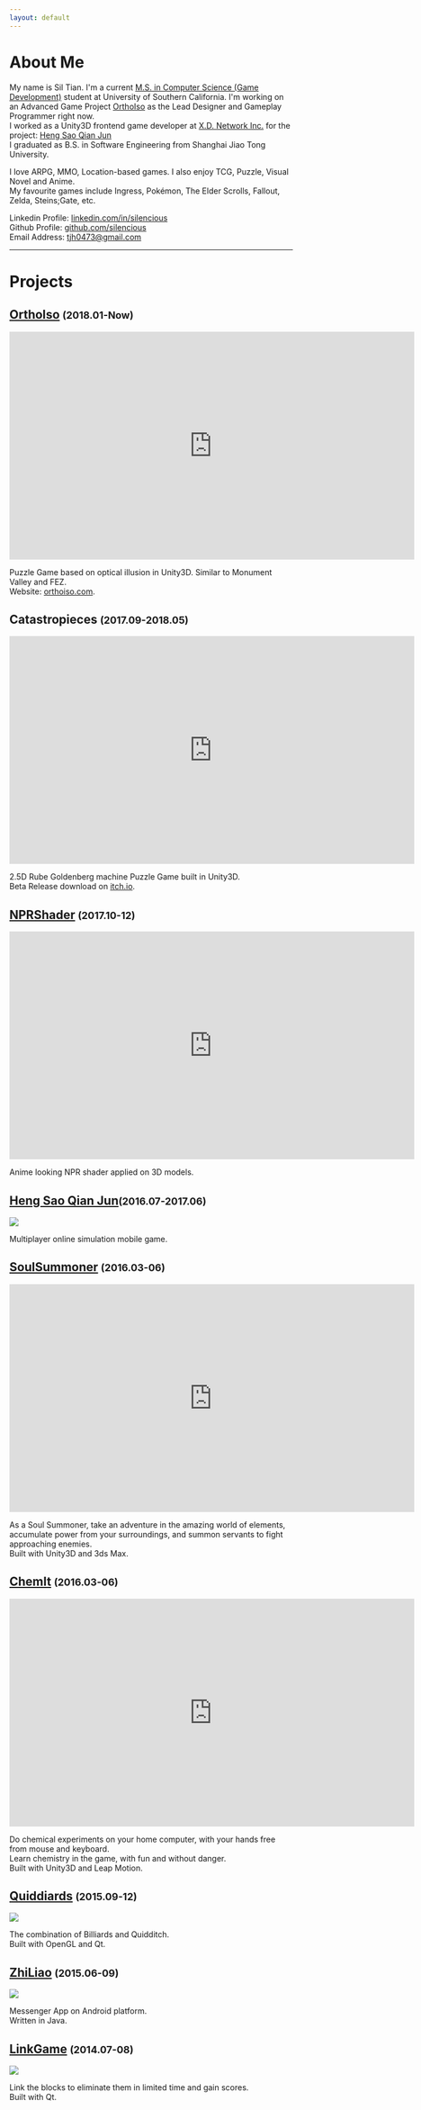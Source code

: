 ```yaml
---
layout: default
---
```

# About Me
My name is Sil Tian. I'm a current [M.S. in Computer Science (Game Development)](https://www.cs.usc.edu/masters/game-development) student at University of Southern California. I'm working on an Advanced Game Project [OrthoIso](#OrthoIso) as the Lead Designer and Gameplay Programmer right now.  
I worked as a Unity3D frontend game developer at [X.D. Network Inc.](https://www.xd.com) for the project: [Heng Sao Qian Jun](https://hs.xd.com)  
I graduated as B.S. in Software Engineering from Shanghai Jiao Tong University.

I love ARPG, MMO, Location-based games. I also enjoy TCG, Puzzle, Visual Novel and Anime.  
My favourite games include Ingress, Pokémon, The Elder Scrolls, Fallout, Zelda, Steins;Gate, etc. 


Linkedin Profile: [linkedin.com/in/silencious](https://www.linkedin.com/in/silencious/)  
Github Profile: [github.com/silencious](https://www.github.com/silencious)  
Email Address: [tjh0473@gmail.com](mailto://tjh0473@gmail.com)  

* * *  

# Projects  
## <a name="OrthoIso"></a>[OrthoIso](https://github.com/silencious/BlueBacon) <small>(2018.01-Now)</small>
<iframe width="720" height="405" src="https://www.youtube.com/embed/J9ne1YRQMG0" frameborder="0" allowfullscreen></iframe>

Puzzle Game based on optical illusion in Unity3D. Similar to Monument Valley and FEZ.  
Website: [orthoiso.com](http://www.orthoiso.com).

## Catastropieces <small>(2017.09-2018.05)</small>
<iframe width="720" height="405" src="https://www.youtube.com/embed/t77ZsvrNHGI" frameborder="0" allowfullscreen></iframe>

2.5D Rube Goldenberg machine Puzzle Game built in Unity3D.  
Beta Release download on [itch.io](https://sakuyal.itch.io/catastropieces).

## [NPRShader](https://github.com/iiidiot/NPR_shader) <small>(2017.10-12)</small>  

<iframe width="720" height="405" src="https://www.youtube.com/embed/L-uNIusGE5Q" frameborder="0" allowfullscreen></iframe>

Anime looking NPR shader applied on 3D models.

## [Heng Sao Qian Jun](https://hs.xd.com)<small>(2016.07-2017.06)</small>  
![](resources/hsqj.jpg)  

Multiplayer online simulation mobile game.

## [SoulSummoner](https://github.com/silencious/SoulSummoner) <small>(2016.03-06)</small>  

<iframe width="720" height="405" src="https://www.youtube.com/embed/CzDHDcZ0RRg" frameborder="0" allowfullscreen></iframe>  

As a Soul Summoner, take an adventure in the amazing world of elements, accumulate power from your surroundings, and summon servants to fight approaching enemies.  
Built with Unity3D and 3ds Max.  

## [ChemIt](https://www.youtube.com/embed/hXdAZWFeWOI) <small>(2016.03-06)</small>  
<iframe width="720" height="405" src="https://www.youtube.com/embed/hXdAZWFeWOI" frameborder="0" allowfullscreen></iframe>  

Do chemical experiments on your home computer, with your hands free from mouse and keyboard.  
Learn chemistry in the game, with fun and without danger.  
Built with Unity3D and Leap Motion.  

## [Quiddiards](https://github.com/silencious/Quiddiards) <small>(2015.09-12)</small>  
![](https://github.com/silencious/Quiddiards/raw/master/Screenshots/1.png)  

The combination of Billiards and Quidditch.  
Built with OpenGL and Qt.  

## [ZhiLiao](https://github.com/silencious/ZhiLiao) <small>(2015.06-09)</small>  
![](https://github.com/silencious/ZhiLiao/raw/master/doc/zhiliao.jpg)  

Messenger App on Android platform.  
Written in Java.  

## [LinkGame](https://github.com/silencious/LinkGame)  <small>(2014.07-08)</small>
![](https://github.com/silencious/LinkGame/raw/master/Screenshots/2.png)  

Link the blocks to eliminate them in limited time and gain scores.  
Built with Qt.  
